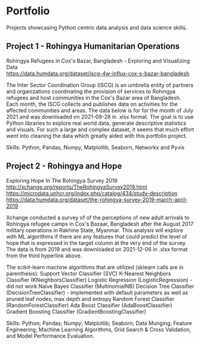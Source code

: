 # Portfolio
Projects showcasing Python centric data analysis and data science skills.


## Project 1 - Rohingya Humanitarian Operations

Rohingya Refugees in Cox's Bazar, Bangladesh - Exploring and Visualizing Data<br/>
https://data.humdata.org/dataset/iscg-4w-influx-cox-s-bazar-bangladesh

The Inter Sector Coordination Group (ISCG) is an umbrella entity of partners and organizations coordinating the provision of services to Rohingya refugees and host communities in the Cox's Bazar area of Bangladesh. Each month, the ISCG collects and publishes data on activities for the affected communities and areas. The data below is for for the month of July 2021 and was downloaded on 2021-09-28 in .xlsx format. The goal is to use Python libraries to explore real world data, generate descriptive statistics and visuals. For such a large and complex dataset, it seems that much effort went into cleaning the data which greatly aided with this portfolio project.

Skills: Python, Pandas, Numpy, Matplotlib, Seaborn, Networkx and Pyvis

## Project 2 - Rohingya and Hope

Exploring Hope In The Rohingya Survey 2019<br/>
http://xchange.org/reports/TheRohingyaSurvey2019.html<br/>
https://microdata.unhcr.org/index.php/catalog/434/study-description<br/>
https://data.humdata.org/dataset/the-rohingya-survey-2019-march-april-2019

Xchange conducted a survey of of the perceptions of new adult arrivals to Rohingya refugee camps in Cox's Bazaar, Bangladesh after the August 2017 military operations in Rakhine State, Myanmar. This analysis will explore with ML algorithms if there are any features that could predict the level of hope that is expressed in the target column at the very end of the survey. The data is from 2019 and was downloaded on 2021-12-06 in .xlsx format from the third hyperlink above.

The scikit-learn machine algorithms that are utilized (sklearn calls are in parenthesis): Support Vector Classifier (SVC) K-Nearest Neighbors Classifier (KNeighborsClassifier) Logistic Regression (LogisticRegression) - did not work Naive Bayes Classifier (MultinomialNB) Decision Tree Classifier (DecisionTreeClassifier) - implemented with default parameters as well as pruned leaf nodes, max depth and entropy Random Forest Classifier (RandomForestClassifier) Ada Boost Classifier (AdaBoostClassifier) Gradient Boosting Classifier (GradientBoostingClassifier)

Skills: Python; Pandas; Numpy; Matplotlib; Seaborn; Data Munging; Feature Engineering; Machine Learning Algorithms, Grid Search & Cross Validation, and Model Performance Evaluation.
